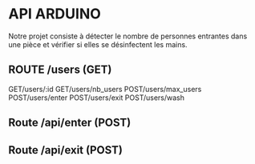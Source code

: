 # API ARDUINO
Notre projet consiste à détecter le nombre de personnes entrantes dans une pièce et vérifier si elles se désinfectent les mains.


## ROUTE /users (GET) 
GET/users/:id
GET/users/nb_users
POST/users/max_users
POST/users/enter
POST/users/exit
POST/users/wash

## Route /api/enter (POST)

## Route /api/exit (POST)
